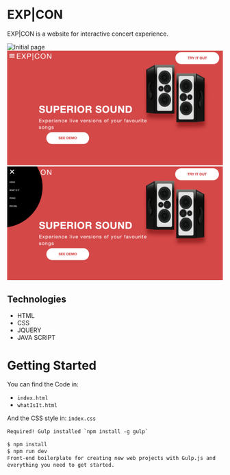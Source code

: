
# EXP|CON
EXP|CON is a website for interactive concert experience.

![Initial page](app/images/home-page.png)
![what is it page](app/images/what-is-it-page.png)
![hamburger menu](app/images/hamburger-menu.png)

 ## Technologies
- HTML
- CSS
- JQUERY
- JAVA SCRIPT


# Getting Started
You can find the Code in:
- `index.html`
- `whatIsIt.html`

And the CSS style in: `index.css`


```
Required! Gulp installed `npm install -g gulp`
```

```
$ npm install
$ npm run dev  
Front-end boilerplate for creating new web projects with Gulp.js and everything you need to get started.
```